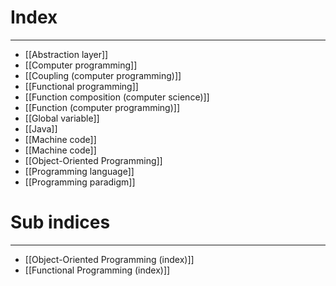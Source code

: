 # Index
---
- [[Abstraction layer]]
- [[Computer programming]]
- [[Coupling (computer programming)]]
- [[Functional programming]]
- [[Function composition (computer science)]]
- [[Function (computer programming)]]
- [[Global variable]]
- [[Java]]
- [[Machine code]]
- [[Machine code]]
- [[Object-Oriented Programming]]
- [[Programming language]]
- [[Programming paradigm]]

# Sub indices
---
- [[Object-Oriented Programming (index)]]
- [[Functional Programming (index)]]